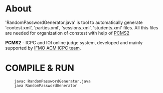 About
===============

'RandomPasswordGenerator.java' is tool to automatically generate 'contest.xml', 'parties.xml', 'sessions.xml', 'students.xml' files.
All this files are needed for organization of constest with help of [PCMS2](http://neerc.ifmo.ru/trains/information/software.html)

**PCMS2** - ICPC and IOI online judge system, developed and mainly supported by [IFMO ACM ICPC team](http://neerc.ifmo.ru/trains/information/index.html).

COMPILE & RUN
================

```
	javac RandomPasswordGenerator.java
	java RandomPasswordGenerator
```
